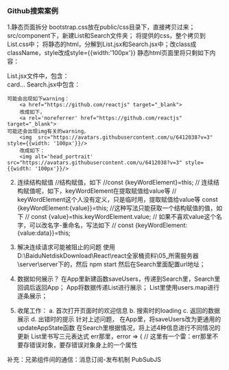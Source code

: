 ### Github搜索案例
1.静态页面拆分
    bootstrap.css放在public/css目录下，直接拷贝过来；
    src/component下，新建List和Search文件夹；
    将提供的css，整个拷贝到List.css中；
    将静态的html，分解到List.jsx和Search.jsx中；改class成className，style改成style={{width:'100px'}}
    静态html页面里将只剩如下内容：
        <div className="container">
            <Search/>
            <List/>
        </div>
    List.jsx文件中，包含：
        <div className="row">  card...
    Search.jsx中包含：
        <section className="jumbotron">
    
    可能会出现如下warning：
        <a href="https://github.com/reactjs" target="_blank">
        改成如下，
        <a rel='noreferrer' href="https://github.com/reactjs" target="_blank">
    可能还会出现img有关的warning，
        <img  src="https://avatars.githubusercontent.com/u/6412038?v=3" style={{width: '100px'}}/>
        改成如下：
        <img alt='head_portrait' src="https://avatars.githubusercontent.com/u/6412038?v=3" style={{width: '100px'}}/>
    
2.    连续结构赋值
        //结构赋值，如下
        //const {keyWordElement}=this;
        // 连续结构赋值呢，如下，keyWordElement在提取赋值给value等
        // keyWordElement这个人没有定义，只是临时用，提取赋值给value等
        const {keyWordElement:{value}}=this;
        //这种写法只能获取一个结构赋值的值，如下
        // const {value}=this.keyWordElement.value;
        // 如果不喜欢value这个名字，可以改名字-重命名，写法如下
        // const {keyWordElement:{value:data}}=this;

3. 解决连续请求可能被阻止的问题
    使用D:\BaiduNetdiskDownload\React\react全家桶资料\05_所需服务器\server\server下的，然后 npm start
    然后在Search里面配置url地址；

4. 数据如何展示？
    在App里新建函数saveUsers，传递到Search里，Search里回调后返回App；
    App将数据传递List进行展示；
    List里使用users.map进行逐条展示；

5. 收尾工作：
    a. 首次打开页面时的欢迎信息
    b. 搜索时的loading
    c. 返回的数据展示
    d. 出错时的提示
    针对上述问题，
    在App里，将saveUsers改为更通用的updateAppState函数
    在Search里根据情况，将上述4种信息进行不同情况的更新
    List里书写三元表达式
    err那里，error => {
        // 这里有一个雷：err那里不要存错误对象，要存错误对象身上的一个属性

补充：兄弟组件间的通信：消息订阅-发布机制
    PubSubJS

    
    